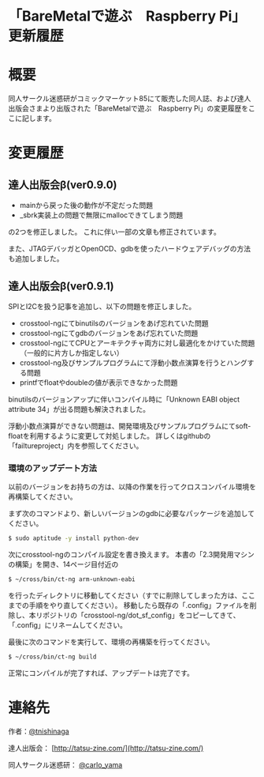 「BareMetalで遊ぶ　Raspberry Pi」更新履歴
=================

# 概要
同人サークル迷惑研がコミックマーケット85にて販売した同人誌、および達人出版会さまより出版された「BareMetalで遊ぶ　Raspberry Pi」の変更履歴をここに記します。

# 変更履歴

## 達人出版会β(ver0.9.0)
 * mainから戻った後の動作が不定だった問題
 * _sbrk実装上の問題で無限にmallocできてしまう問題

の2つを修正しました。
これに伴い一部の文章も修正されています。

また、JTAGデバッガとOpenOCD、gdbを使ったハードウェアデバッグの方法も追加しました。


## 達人出版会β(ver0.9.1)
SPIとI2Cを扱う記事を追加し、以下の問題を修正しました。

 * crosstool-ngにてbinutilsのバージョンをあげ忘れていた問題
 * crosstool-ngにてgdbのバージョンをあげ忘れていた問題
 * crosstool-ngにてCPUとアーキテクチャ両方に対し最適化をかけていた問題（一般的に片方しか指定しない）
 * crosstool-ng及びサンプルプログラムにて浮動小数点演算を行うとハングする問題	
 * printfでfloatやdoubleの値が表示できなかった問題

binutilsのバージョンアップに伴いコンパイル時に「Unknown EABI object attribute 34」が出る問題も解決されました。

浮動小数点演算ができない問題は、開発環境及びサンプルプログラムにてsoft-floatを利用するように変更して対処しました。
詳しくはgithubの「failtureproject」内を参照してください。

### 環境のアップデート方法
以前のバージョンをお持ちの方は、以降の作業を行ってクロスコンパイル環境を再構築してください。

まず次のコマンドより、新しいバージョンのgdbに必要なパッケージを追加してください。
```bash
$ sudo aptitude -y install python-dev
```

次にcrosstool-ngのコンパイル設定を書き換えます。
本書の「2.3開発用マシンの構築」を開き、14ページ目付近の
```bash
$ ~/cross/bin/ct-ng arm-unknown-eabi
```
を行ったディレクトリに移動してください（すでに削除してしまった方は、ここまでの手順をやり直してください）。
移動したら既存の「.config」ファイルを削除し、本リポジトリの「crosstool-ng/dot_sf_config」をコピーしてきて、「.config」にリネームしてください。

最後に次のコマンドを実行して、環境の再構築を行ってください。
```bash
$ ~/cross/bin/ct-ng build
```
正常にコンパイルが完了すれば、アップデートは完了です。




# 連絡先
作者：[@tnishinaga](https://twitter.com/tnishinaga)

達人出版会： [http://tatsu-zine.com/](http://tatsu-zine.com/)

同人サークル迷惑研： [@carlo_yama](https://twitter.com/carlo_yama)